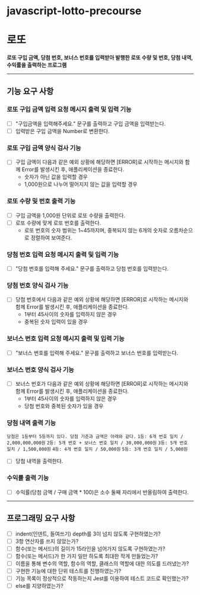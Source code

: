 # javascript-lotto-precourse

# 로또

**로또 구입 금액, 당첨 번호, 보너스 번호를 입력받아 발행한 로또 수량 및 번호, 당첨 내역, 수익률을 출력하는 프로그램**

---

## 기능 요구 사항

### 로또 구입 금액 입력 요청 메시지 출력 및 입력 기능

- [ ] "구입금액을 입력해주세요." 문구를 출력하고 구입 금액을 입력받는다.
- [ ] 입력받은 구입 금액을 Number로 변환한다.

### 로또 구입 금액 양식 검사 기능

- [ ] 구입 금액이 다음과 같은 예외 상황에 해당하면 [ERROR]로 시작하는 메시지와 함께 Error를 발생시킨 후, 애플리케이션을 종료한다.
  - 숫자가 아닌 값을 입력할 경우
  - 1,000원으로 나누어 떨어지지 않는 값을 입력할 경우

### 로또 수량 및 번호 출력 기능

- [ ] 구입 금액을 1,000원 단위로 로또 수량을 출력한다.
- [ ] 로또 수량에 맞게 로또 번호를 출력한다.
  - 로또 번호의 숫자 범위는 1~45까지며, 중복되지 않는 6개의 숫자로 오름차순으로 정렬하여 보여준다.

### 당첨 번호 입력 요청 메시지 출력 및 입력 기능

- [ ] "당첨 번호를 입력해 주세요." 문구를 출력하고 당첨 번호를 입력받는다.

### 당첨 번호 양식 검사 기능

- [ ] 당첨 번호에서 다음과 같은 예외 상황에 해당하면 [ERROR]로 시작하는 메시지와 함께 Error를 발생시킨 후, 애플리케이션을 종료한다.
  - 1부터 45사이의 숫자를 입력하지 않은 경우
  - 중복된 숫자 입력이 있을 경우

### 보너스 번호 입력 요청 메시지 출력 및 입력 기능

- [ ] "보너스 번호를 입력해 주세요." 문구를 출력하고 보너스 번호를 입력받는다.

### 보너스 번호 양식 검사 기능

- [ ] 보너스 번호가 다음과 같은 예외 상황에 해당하면 [ERROR]로 시작하는 메시지와 함께 Error를 발생시킨 후, 애플리케이션을 종료한다.
  - 1부터 45사이의 숫자를 입력하지 않은 경우
  - 당첨 번호와 중복된 숫자가 있을 경우

### 당첨 내역 출력 기능

`당첨은 1등부터 5등까지 있다. 당첨 기준과 금액은 아래와 같다.`
`1등: 6개 번호 일치 / 2,000,000,000원`
`2등: 5개 번호 + 보너스 번호 일치 / 30,000,000원`
`3등: 5개 번호 일치 / 1,500,000원`
`4등: 4개 번호 일치 / 50,000원`
`5등: 3개 번호 일치 / 5,000원`

- [ ] 당첨 내역을 출력한다.

### 수익률 출력 기능

- [ ] 수익률(당첨 금액 / 구매 금액 \* 100)은 소수 둘째 자리에서 반올림하여 출력한다.

---

## 프로그래밍 요구 사항

- [ ] indent(인덴트, 들여쓰기) depth를 3이 넘지 않도록 구현하였는가?
- [ ] 3항 연산자를 쓰지 않았는가?
- [ ] 함수(또는 메서드)의 길이가 15라인을 넘어가지 않도록 구현하였는가?
- [ ] 함수(또는 메서드)가 한 가지 일만 하도록 최대한 작게 만들었는가?
- [ ] 이름을 통해 변수의 역할, 함수의 역할, 클래스의 역할에 대한 의도를 드러냈는가?
- [ ] 구현한 기능에 대한 단위 테스트를 진행하였는가?
- [ ] 기능 목록이 정상적으로 작동하는지 Jest를 이용하여 테스트 코드로 확인했는가?
- [ ] else를 지양하였는가?
